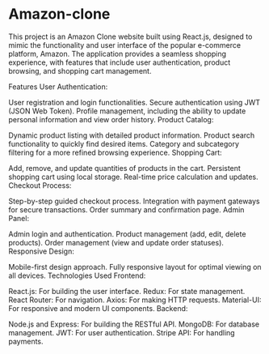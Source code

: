 # Amazon-clone
This project is an Amazon Clone website built using React.js, designed to mimic the functionality and user interface of the popular e-commerce platform, Amazon. The application provides a seamless shopping experience, with features that include user authentication, product browsing, and shopping cart management.

Features
User Authentication:

User registration and login functionalities.
Secure authentication using JWT (JSON Web Token).
Profile management, including the ability to update personal information and view order history.
Product Catalog:

Dynamic product listing with detailed product information.
Product search functionality to quickly find desired items.
Category and subcategory filtering for a more refined browsing experience.
Shopping Cart:

Add, remove, and update quantities of products in the cart.
Persistent shopping cart using local storage.
Real-time price calculation and updates.
Checkout Process:

Step-by-step guided checkout process.
Integration with payment gateways for secure transactions.
Order summary and confirmation page.
Admin Panel:

Admin login and authentication.
Product management (add, edit, delete products).
Order management (view and update order statuses).
Responsive Design:

Mobile-first design approach.
Fully responsive layout for optimal viewing on all devices.
Technologies Used
Frontend:

React.js: For building the user interface.
Redux: For state management.
React Router: For navigation.
Axios: For making HTTP requests.
Material-UI: For responsive and modern UI components.
Backend:

Node.js and Express: For building the RESTful API.
MongoDB: For database management.
JWT: For user authentication.
Stripe API: For handling payments.

